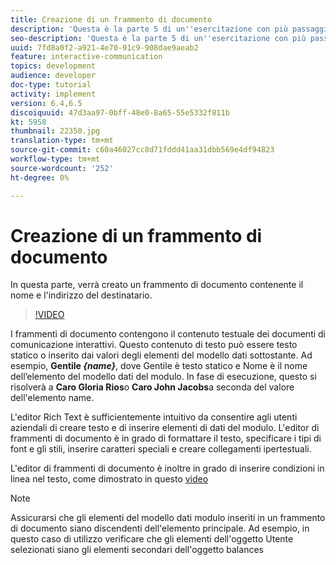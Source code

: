 ```yaml
---
title: Creazione di un frammento di documento
description: 'Questa è la parte 5 di un''esercitazione con più passaggi per la creazione del primo documento di comunicazione interattiva. In questa parte, verrà creato un frammento di documento contenente il nome e l''indirizzo del destinatario. '
seo-description: 'Questa è la parte 5 di un''esercitazione con più passaggi per la creazione del primo documento di comunicazione interattiva. In questa parte, verrà creato un frammento di documento contenente il nome e l''indirizzo del destinatario. '
uuid: 7fd8a0f2-a921-4e70-91c9-908dae9aeab2
feature: interactive-communication
topics: development
audience: developer
doc-type: tutorial
activity: implement
version: 6.4,6.5
discoiquuid: 47d3aa97-0bff-48e0-8a65-55e5332f811b
kt: 5958
thumbnail: 22350.jpg
translation-type: tm+mt
source-git-commit: c60a46027cc8d71fddd41aa31dbb569e4df94823
workflow-type: tm+mt
source-wordcount: '252'
ht-degree: 0%

---
```



# Creazione di un frammento di documento

In questa parte, verrà creato un frammento di documento contenente il nome e l&#39;indirizzo del destinatario.

>[!VIDEO](https://video.tv.adobe.com/v/22350/?quality=9&learn=on)

I frammenti di documento contengono il contenuto testuale dei documenti di comunicazione interattivi. Questo contenuto di testo può essere testo statico o inserito dai valori degli elementi del modello dati sottostante. Ad esempio, **Gentile _{name}_**, dove Gentile è testo statico e Nome è il nome dell’elemento del modello dati del modulo. In fase di esecuzione, questo si risolverà a **Caro Gloria Rios**o **Caro John Jacobs**a seconda del valore dell&#39;elemento name.

L&#39;editor Rich Text è sufficientemente intuitivo da consentire agli utenti aziendali di creare testo e di inserire elementi di dati del modulo. L&#39;editor di frammenti di documento è in grado di formattare il testo, specificare i tipi di font e gli stili, inserire caratteri speciali e creare collegamenti ipertestuali.

L&#39;editor di frammenti di documento è inoltre in grado di inserire condizioni in linea nel testo, come dimostrato in questo [video](https://helpx.adobe.com/experience-manager/kt/forms/using/editing-improvements-correspondence-mgmt-feature-video-use.html)

>[!NOTE]
>
>Assicurarsi che gli elementi del modello dati modulo inseriti in un frammento di documento siano discendenti dell&#39;elemento principale. Ad esempio, in questo caso di utilizzo verificare che gli elementi dell&#39;oggetto Utente selezionati siano gli elementi secondari dell&#39;oggetto balances

